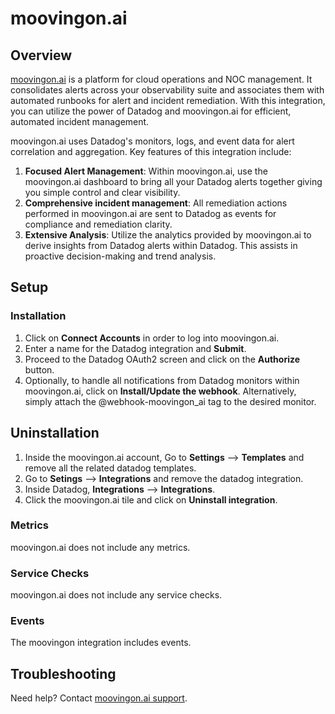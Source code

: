# moovingon.ai

## Overview
[moovingon.ai][1] is a platform for cloud operations and NOC management. It consolidates alerts across your observability suite and associates them with automated runbooks for alert and incident remediation. With this integration, you can utilize the power of Datadog and moovingon.ai for efficient, automated incident management.

moovingon.ai uses Datadog's monitors, logs, and event data for alert correlation and aggregation.
Key features of this integration include:

1. **Focused Alert Management**: Within moovingon.ai, use the moovingon.ai dashboard to bring all your Datadog alerts together giving you simple control and clear visibility.
2. **Comprehensive incident management**: All remediation actions performed in moovingon.ai are sent to Datadog as events for compliance and remediation clarity.
3. **Extensive Analysis**: Utilize the analytics provided by moovingon.ai to derive insights from Datadog alerts within Datadog. This assists in proactive decision-making and trend analysis.

## Setup

### Installation

1. Click on **Connect Accounts** in order to log into moovingon.ai.
2. Enter a name for the Datadog integration and **Submit**.
3. Proceed to the Datadog OAuth2 screen and click on the **Authorize** button.
4. Optionally, to handle all notifications from Datadog monitors within moovingon.ai, click on **Install/Update the webhook**. Alternatively, simply attach the @webhook-moovingon_ai tag to the desired monitor.

## Uninstallation

1. Inside the moovingon.ai account, Go to **Settings** --> **Templates** and remove all the related datadog templates.
2. Go to **Setings** --> **Integrations** and remove the datadog integration.
3. Inside Datadog, **Integrations**  --> **Integrations**.
4. Click the moovingon.ai tile and click on **Uninstall integration**.


### Metrics

moovingon.ai does not include any metrics.

### Service Checks

moovingon.ai does not include any service checks.

### Events

The moovingon integration includes events.

## Troubleshooting

Need help? Contact [moovingon.ai support][2].

[1]: https://moovingon.ai/
[2]: support@moovingon.com

